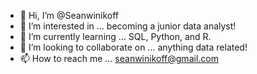 - 👋 Hi, I’m @Seanwinikoff
- 👀 I’m interested in ... becoming a junior data analyst!
- 🌱 I’m currently learning ... SQL, Python, and R.
- 💞️ I’m looking to collaborate on ... anything data related!
- 📫 How to reach me ... seanwinikoff@gmail.com

<!---
Seanwinikoff/Seanwinikoff is a ✨ special ✨ repository because its `README.md` (this file) appears on your GitHub profile.
You can click the Preview link to take a look at your changes.
--->
